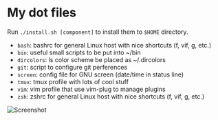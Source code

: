 My dot files
============

Run `./install.sh [component]` to install them to `$HOME` directory.

- `bash`: bashrc for general Linux host with nice shortcuts (f, vif, g, etc.)
- `bin`: useful small scripts to be put into ~/bin
- `dircolors`: ls color scheme be placed as ~/.dircolors
- `git`: script to configure git perferences
- `screen`: config file for GNU screen (date/time in status line)
- `tmux`: tmux profile with lots of cool stuff
- `vim`: vim profile that use vim-plug to manage plugins
- `zsh`: zshrc for general Linux host with nice shortcuts (f, vif, g, etc.)

![Screenshot](https://raw.github.com/ymattw/profiles/gh-pages/img/profiles.png)
